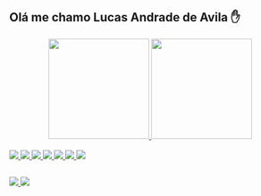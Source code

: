 ## Olá me chamo Lucas Andrade de Avila ✋

<div align="center">
  <a href="https://github.com/LucasAvilaa">
  <img height="180em" src="https://github-readme-stats.vercel.app/api?username=LucasAvilaa&show_icons=true&theme=algolia&include_all_commits=true&count_private=true"/>
  <img height="180em" src="https://github-readme-stats.vercel.app/api/top-langs/?username=LucasAvilaa&layout=compact&langs_count=7&theme=algolia"/>
</div>
  
<br />  
  
<div>  
  <img src="https://img.shields.io/badge/Django-092E20?style=for-the-badge&logo=django&logoColor=white">
  <img src="https://img.shields.io/badge/Python-3776AB?style=for-the-badge&logo=python&logoColor=white">
  <img src="https://img.shields.io/badge/HTML5-E34F26?style=for-the-badge&logo=html5&logoColor=white">
  <img src="https://img.shields.io/badge/CSS3-1572B6?style=for-the-badge&logo=css3&logoColor=white">
  <img src="https://img.shields.io/badge/JavaScript-F7DF1E?style=for-the-badge&logo=javascript&logoColor=black">  
  <img src="https://img.shields.io/badge/PostgreSQL-316192?style=for-the-badge&logo=postgresql&logoColor=white">
  <img src="https://img.shields.io/badge/Heroku-430098?style=for-the-badge&logo=heroku&logoColor=white">
</div>   

##
  
<div>
  <a href="mailto:lucas.avila76@gmail.com">
    <img src="https://img.shields.io/badge/Gmail-D14836?style=for-the-badge&logo=gmail&logoColor=white">
  </a>  
  <a href="https://www.linkedin.com/in/lucasaavila/" target="_blank">
    <img src="https://img.shields.io/badge/LinkedIn-0077B5?style=for-the-badge&logo=linkedin&logoColor=white">  
  </a>
  

  
